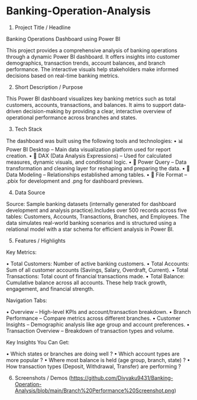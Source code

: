 # Banking-Operation-Analysis
1. Project Title / Headline
   
Banking Operations Dashboard using Power BI

This project provides a comprehensive analysis of banking operations through a dynamic Power BI dashboard. It offers insights into customer demographics, transaction trends, account balances, and branch performance. The interactive visuals help stakeholders make informed decisions based on real-time banking metrics.

2. Short Description / Purpose
   
This Power BI dashboard visualizes key banking metrics such as total customers, accounts, transactions, and balances. It aims to support data-driven decision-making by providing a clear, interactive overview of operational performance across branches and states.

3. Tech Stack
   
The dashboard was built using the following tools and technologies:
• 📊 Power BI Desktop – Main data visualization platform used for report creation.
• 🧠 DAX (Data Analysis Expressions) – Used for calculated measures, dynamic visuals, and conditional logic.
• 📂 Power Query – Data transformation and cleaning layer for reshaping and preparing the data.
• 📝 Data Modeling – Relationships established among tables.
• 📁 File Format – .pbix for development and .png for dashboard previews.

4. Data Source
   
Source: Sample banking datasets (internally generated for dashboard development and analysis practice).Includes over 500 records across five tables: Customers, Accounts, Transactions, Branches, and Employees. The data simulates real-world banking scenarios and is structured using a relational model with a star schema for efficient analysis in Power BI.

5. Features / Highlights
    
Key Metrics:

• Total Customers: Number of active banking customers.
• Total Accounts: Sum of all customer accounts (Savings, Salary, Overdraft, Current).
• Total Transactions: Total count of financial transactions made.
• Total Balance: Cumulative balance across all accounts.
These help track growth, engagement, and financial strength.

Navigation Tabs:

• Overview – High-level KPIs and account/transaction breakdown.
• Branch Performance – Compare metrics across different branches.
• Customer Insights – Demographic analysis like age group and account preferences.
• Transaction Overview – Breakdown of transaction types and volume.

Key Insights You Can Get:

• Which states or branches are doing well ?
• Which account types are more popular ?
• Where most balance is held (age group, branch, state) ?
• How transaction types (Deposit, Withdrawal, Transfer) are performing ?

6. Screenshots / Demos
(https://github.com/Divyaku9431/Banking-Operation-Analysis/blob/main/Branch%20Performance%20Screenshot.png)

   
